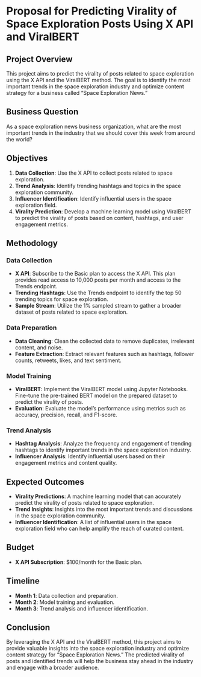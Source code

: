 # Proposal for Predicting Virality of Space Exploration Posts Using X API and ViralBERT

## Project Overview
This project aims to predict the virality of posts related to space exploration using the X API and the ViralBERT method. The goal is to identify the most important trends in the space exploration industry and optimize content strategy for a business called “Space Exploration News.”

## Business Question
As a space exploration news business organization, what are the most important trends in the industry that we should cover this week from around the world?

## Objectives
1. **Data Collection**: Use the X API to collect posts related to space exploration.
2. **Trend Analysis**: Identify trending hashtags and topics in the space exploration community.
3. **Influencer Identification**: Identify influential users in the space exploration field.
4. **Virality Prediction**: Develop a machine learning model using ViralBERT to predict the virality of posts based on content, hashtags, and user engagement metrics.

## Methodology

### Data Collection
- **X API**: Subscribe to the Basic plan to access the X API. This plan provides read access to 10,000 posts per month and access to the Trends endpoint.
- **Trending Hashtags**: Use the Trends endpoint to identify the top 50 trending topics for space exploration.
- **Sample Stream**: Utilize the 1% sampled stream to gather a broader dataset of posts related to space exploration.

### Data Preparation
- **Data Cleaning**: Clean the collected data to remove duplicates, irrelevant content, and noise.
- **Feature Extraction**: Extract relevant features such as hashtags, follower counts, retweets, likes, and text sentiment.

### Model Training
- **ViralBERT**: Implement the ViralBERT model using Jupyter Notebooks. Fine-tune the pre-trained BERT model on the prepared dataset to predict the virality of posts.
- **Evaluation**: Evaluate the model’s performance using metrics such as accuracy, precision, recall, and F1-score.

### Trend Analysis
- **Hashtag Analysis**: Analyze the frequency and engagement of trending hashtags to identify important trends in the space exploration industry.
- **Influencer Analysis**: Identify influential users based on their engagement metrics and content quality.

## Expected Outcomes
- **Virality Predictions**: A machine learning model that can accurately predict the virality of posts related to space exploration.
- **Trend Insights**: Insights into the most important trends and discussions in the space exploration community.
- **Influencer Identification**: A list of influential users in the space exploration field who can help amplify the reach of curated content.

## Budget
- **X API Subscription**: $100/month for the Basic plan.

## Timeline
- **Month 1**: Data collection and preparation.
- **Month 2**: Model training and evaluation.
- **Month 3**: Trend analysis and influencer identification.

## Conclusion
By leveraging the X API and the ViralBERT method, this project aims to provide valuable insights into the space exploration industry and optimize content strategy for “Space Exploration News.” The predicted virality of posts and identified trends will help the business stay ahead in the industry and engage with a broader audience.
